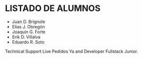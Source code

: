 # LISTADO DE ALUMNOS

- Juan D. Brignole
- Elias J. Obregón
- Joaquín G. Forte
- Erik D. Villalva
- Eduardo R. Soto

Technical Support Live Pedidos Ya and Developer Fullstack Junior.